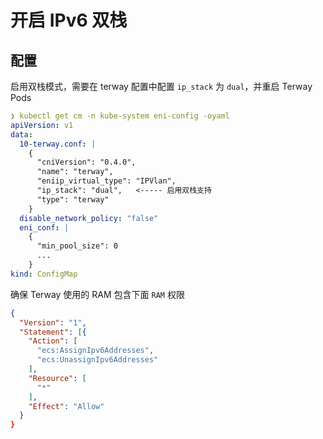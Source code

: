 # 开启 IPv6 双栈

## 配置

启用双栈模式，需要在 terway 配置中配置 `ip_stack` 为 `dual`，并重启 Terway Pods

```yaml
❯ kubectl get cm -n kube-system eni-config -oyaml
apiVersion: v1
data:
  10-terway.conf: |
    {
      "cniVersion": "0.4.0",
      "name": "terway",
      "eniip_virtual_type": "IPVlan",
      "ip_stack": "dual",   <----- 启用双栈支持
      "type": "terway"
    }
  disable_network_policy: "false"
  eni_conf: |
    {
      "min_pool_size": 0
      ...
    }
kind: ConfigMap
```

确保 Terway 使用的 RAM 包含下面 `RAM` 权限

```json
{
  "Version": "1",
  "Statement": [{
    "Action": [
      "ecs:AssignIpv6Addresses",
      "ecs:UnassignIpv6Addresses"
    ],
    "Resource": [
      "*"
    ],
    "Effect": "Allow"
  }
}
```
